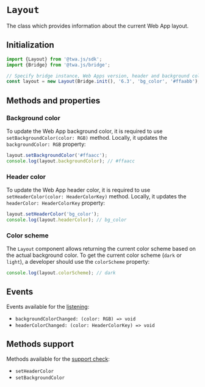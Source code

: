 # `Layout`

The class which provides information about the current Web App layout.

## Initialization

```typescript  
import {Layout} from '@twa.js/sdk';  
import {Bridge} from '@twa.js/bridge';  

// Specify bridge instance, Web Apps version, header and background colors.
const layout = new Layout(Bridge.init(), '6.3', 'bg_color', '#ffaabb');  
```  

## Methods and properties

### Background color

To update the Web App background color, it is required to use
`setBackgroundColor(color: RGB)` method. Locally, it updates the
`backgroundColor: RGB` property:

```typescript
layout.setBackgroundColor('#ffaacc');
console.log(layout.backgroundColor); // #ffaacc
```

### Header color

To update the Web App header color, it is required to use
`setHeaderColor(color: HeaderColorKey)` method. Locally, it updates the
`headerColor: HeaderColorKey` property:

```typescript
layout.setHeaderColor('bg_color');
console.log(layout.headerColor); // bg_color
```

### Color scheme

The `Layout` component allows returning the current color scheme based on the 
actual background color. To get the current color scheme (`dark` or `light`), 
a developer should use the `colorScheme` property:

```typescript
console.log(layout.colorScheme); // dark
```

## Events

Events available for the [listening](../about#events):

- `backgroundColorChanged: (color: RGB) => void`
- `headerColorChanged: (color: HeaderColorKey) => void`

## Methods support

Methods available for the [support check](../about#methods-support):

- `setHeaderColor`
- `setBackgroundColor`  